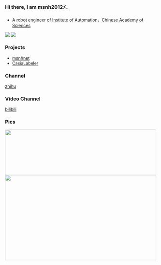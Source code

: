 ### Hi there, I am msnh2012⚡.
- A robot engineer of [Institute of Automation，Chinese Academy of Sciences](http://www.ia.cas.cn/)
<a>
<img align="left" src=https://github-readme-stats.vercel.app/api?username=msnh2012&show_icons=true&count_private=true&hide=prs&theme=default_repocard />
<a/>
  
<a>
<img align="left" src="https://github-readme-stats.vercel.app/api/top-langs/?username=msnh2012&hide=html" />
<a/>
<br/>

### Projects
- [msnhnet](https://github.com/msnh2012/Msnhnet)
- [CasiaLabeler](https://github.com/msnh2012/CasiaLabeler)

### Channel
[zhihu](https://www.zhihu.com/people/mu-shi-ning-hun-59)
### Video Channel
[bilibili](https://space.bilibili.com/5698637/channel/detail?cid=184438&ctype=0)

### Pics

<img src="https://github.com/msnh2012/Msnhnet/blob/master/readme_imgs/banner.jpg" width = "500" height = "150" div align=left /> 
<br/>
<img src="https://github.com/msnh2012/CasiaLabeler/blob/master/img/rect_with_angle.png"  width = "500" height = "281" div align=left>
